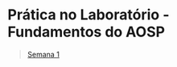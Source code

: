 # Prática no Laboratório - Fundamentos do AOSP  

> [Semana 1](https://github.com/andersonsoa/fundamentos-aosp/blob/main/semana-1.md)
